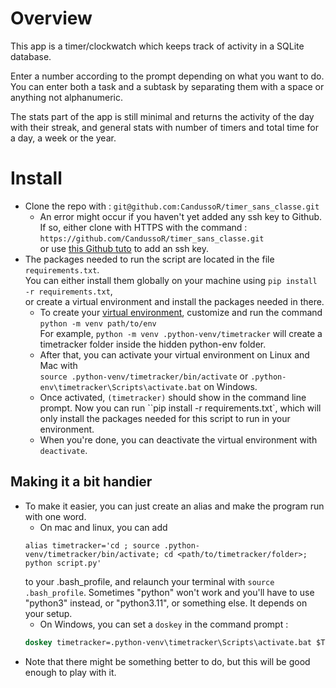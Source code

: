 # Overview

This app is a timer/clockwatch which keeps track of activity in a SQLite database.

Enter a number according to the prompt depending on what you want to do. You can
enter both a task and a subtask by separating them with a space or anything not
alphanumeric.

The stats part of the app is still minimal and returns the activity of the day with
their streak, and general stats with number of timers and total time for a day,
a week or the year.

# Install
- Clone the repo with :
  ```git@github.com:CandussoR/timer_sans_classe.git```
  - An error might occur if you haven't yet added any ssh key to Github.  
  If so, either clone with HTTPS with the command :  
  ```https://github.com/CandussoR/timer_sans_classe.git```  
  or use [this Github tuto](https://docs.github.com/fr/authentication/connecting-to-github-with-ssh/adding-a-new-ssh-key-to-your-github-account) to add an ssh key.  
- The packages needed to run the script are located in the file `requirements.txt`.  
  You can either install them globally on your machine using `pip install -r requirements.txt`,  
  or create a virtual environment and install the packages needed in there.  
  - To create your [virtual environment](https://docs.python.org/3/library/venv.html), customize and run the command  
  ```python -m venv path/to/env```  
  For example, `python -m venv .python-venv/timetracker` will create a timetracker folder inside the hidden python-env folder.  
  - After that, you can activate your virtual environment on Linux and Mac with  
  ```source .python-venv/timetracker/bin/activate```
  or
  ```.python-env\timetracker\Scripts\activate.bat``` on Windows.  
  - Once activated, `(timetracker)` should show in the command line prompt. Now you can run ``pip install -r requirements.txt`, which will only install the packages needed for this script to run in your environment.  
  - When you're done, you can deactivate the virtual environment with `deactivate`.  

## Making it a bit handier
- To make it easier, you can just create an alias and make the program run with one word.  
  - On mac and linux, you can add  
  ```shell
  alias timetracker='cd ; source .python-venv/timetracker/bin/activate; cd <path/to/timetracker/folder>; python script.py'
  ```  
  to your .bash_profile, and relaunch your terminal with `source .bash_profile`. Sometimes "python" won't work and you'll have to use "python3" instead, or "python3.11", or something else. It depends on your setup.  
  - On Windows, you can set a `doskey` in the command prompt :
  ```cmd
  doskey timetracker=.python-venv\timetracker\Scripts\activate.bat $T cd code\timer_sans_classe $T python script.py
  ```
- Note that there might be something better to do, but this will be good enough to play with it.
